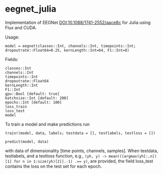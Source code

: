 # eegnet_julia
Implementation of EEGNet <DOI:10.1088/1741-2552/aace8c> for Julia using Flux and CUDA.

Usage:

`model = eegnet(classes::Int, channels::Int, timepoints::Int; dropoutrate::Float64=0.25, kernLength::Int=64, F1::Int=8)`

Fields:

	classes::Int
	channels::Int
	timepoints::Int
	dropoutrate::Float64
	kernLength::Int
	F1::Int
	gpu::Bool [default: true]
	batchsize::Int [default: 200]
	epochs::Int [default: 100]
	loss_train
	loss_test
	model

To train a model and make predictions run

`train!(model, data, labels; testdata = [], testlabels, testloss = [])`

`predict(model, data)`

with data of dimensionality [time points, channels, samples]. When testdata, testlabels, and a testloss function, e.g., `(yh, y) -> mean(([argmax(yh[:,n])[1] for n in 1:size(yh)[2]].-1) .== y)`, are provided, the field loss_test contains the loss on the test set for each epoch.
